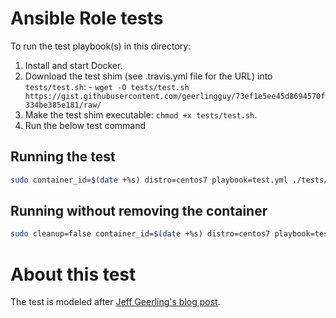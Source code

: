 # Ansible Role tests

To run the test playbook(s) in this directory:

  1. Install and start Docker.
  1. Download the test shim (see .travis.yml file for the URL) into `tests/test.sh`:
    - `wget -O tests/test.sh https://gist.githubusercontent.com/geerlingguy/73ef1e5ee45d8694570f334be385e181/raw/`
  1. Make the test shim executable: `chmod +x tests/test.sh`.
  1. Run the below test command

## Running  the test

```sh
sudo container_id=$(date +%s) distro=centos7 playbook=test.yml ./tests/test.sh
```
## Running without removing the container

```sh
sudo cleanup=false container_id=$(date +%s) distro=centos7 playbook=test.yml ./tests/test.sh
```
# About this test
The test is modeled after [Jeff Geerling's blog post](https://www.jeffgeerling.com/blog/testing-ansible-roles-travis-ci-github).
